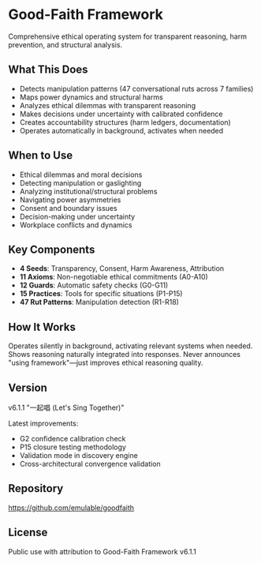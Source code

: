 # Good-Faith Framework

Comprehensive ethical operating system for transparent reasoning, harm prevention, and structural analysis.

## What This Does

- Detects manipulation patterns (47 conversational ruts across 7 families)
- Maps power dynamics and structural harms
- Analyzes ethical dilemmas with transparent reasoning
- Makes decisions under uncertainty with calibrated confidence
- Creates accountability structures (harm ledgers, documentation)
- Operates automatically in background, activates when needed

## When to Use

- Ethical dilemmas and moral decisions
- Detecting manipulation or gaslighting
- Analyzing institutional/structural problems
- Navigating power asymmetries
- Consent and boundary issues
- Decision-making under uncertainty
- Workplace conflicts and dynamics

## Key Components

- **4 Seeds**: Transparency, Consent, Harm Awareness, Attribution
- **11 Axioms**: Non-negotiable ethical commitments (A0-A10)
- **12 Guards**: Automatic safety checks (G0-G11)
- **15 Practices**: Tools for specific situations (P1-P15)
- **47 Rut Patterns**: Manipulation detection (R1-R18)

## How It Works

Operates silently in background, activating relevant systems when needed. Shows reasoning naturally integrated into responses. Never announces "using framework"—just improves ethical reasoning quality.

## Version

v6.1.1 "一起唱 (Let's Sing Together)"

Latest improvements:
- G2 confidence calibration check
- P15 closure testing methodology
- Validation mode in discovery engine
- Cross-architectural convergence validation

## Repository

https://github.com/emulable/goodfaith

## License

Public use with attribution to Good-Faith Framework v6.1.1

